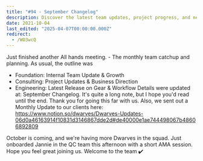 ```yaml
---
title: "#94 - September Changelog"
description: Discover the latest team updates, project progress, and new hires from our September All Hands meeting and monthly client update.
date: 2021-10-04
last_edited: "2025-04-07T00:00:00.000Z"
redirect:
  - /WO3wcQ
---
```


Just finished another All hands meeting. - The monthly team catchup and planning. As usual, the outline was

- Foundation: Internal Team Update & Growth
- Consulting: Project Updates & Business Direction
- Engineering: Latest Release on Gear & Workflow
  Details were updated at: September Changelog. It's quite a long note, but I hope you'd read until the end. Thank you for going this far with us. Also, we sent out a Monthly Update to our clients here: <https://www.notion.so/dwarves/Dwarves-Updates-06d0a46163914f10831d3146867dde2d#de40000e1ae744498067b48606892809>

October is coming, and we're having more Dwarves in the squad. Just onboarded Jannie in the QC team this afternoon with a short AMA session. Hope you feel great joining us. Welcome to the team ✔️
